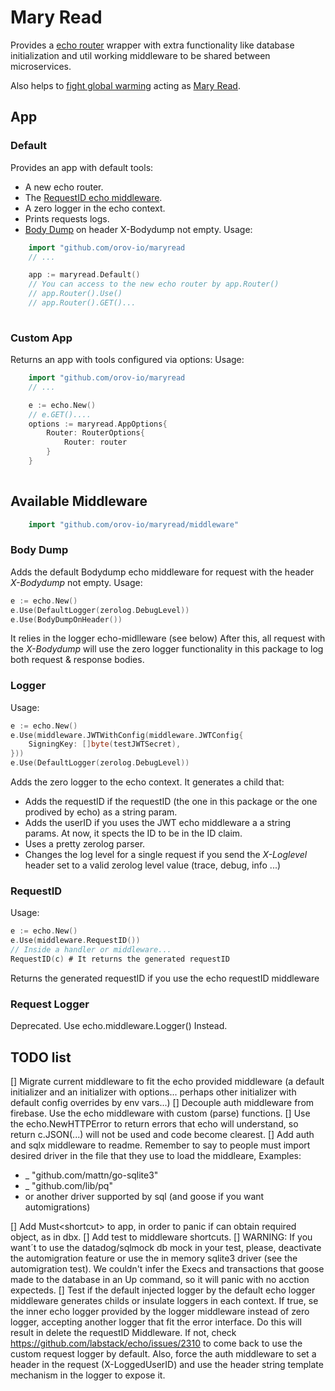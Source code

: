 # Mary Read

Provides a [echo router](https://echo.labstack.com/) wrapper with extra functionality like database initialization and util working middleware to be
shared between microservices.

Also helps to [fight global warming](https://en.wikipedia.org/wiki/Flying_Spaghetti_Monster#Pirates_and_global_warming) acting as [Mary Read](https://en.wikipedia.org/wiki/Mary_Read).

## App

### Default

Provides an app with default tools:

- A new echo router.
- The [RequestID echo middleware](https://echo.labstack.com/middleware/request-id/).
- A zero logger in the echo context.
- Prints requests logs.
- [Body Dump](https://echo.labstack.com/middleware/body-dump/) on header X-Bodydump not empty.
Usage:

```go
    import "github.com/orov-io/maryread
    // ...

    app := maryread.Default()
    // You can access to the new echo router by app.Router()
    // app.Router().Use()
    // app.Router().GET()...
    
```

### Custom App

Returns an app with tools configured via options:
Usage:

```go
    import "github.com/orov-io/maryread
    // ...

    e := echo.New()
    // e.GET()....
    options := maryread.AppOptions{
        Router: RouterOptions{
            Router: router
        }
    }
    
```

## Available Middleware

```go
    import "github.com/orov-io/maryread/middleware"
```

### Body Dump

Adds the default Bodydump echo middleware for request with the header *X-Bodydump* not empty.
Usage:

```go
e := echo.New()
e.Use(DefaultLogger(zerolog.DebugLevel))
e.Use(BodyDumpOnHeader())
```

It relies in the logger echo-midlleware (see below)
After this, all request with the *X-Bodydump* will use the zero logger functionality in this package to log both request & response bodies.

### Logger

Usage:

```go
e := echo.New()
e.Use(middleware.JWTWithConfig(middleware.JWTConfig{
    SigningKey: []byte(testJWTSecret),
}))
e.Use(DefaultLogger(zerolog.DebugLevel))
```

Adds the zero logger to the echo context. It generates a child that:

- Adds the requestID if the requestID (the one in this package or the one prodived by echo) as a string param.
- Adds the userID if you uses the JWT echo middleware a a string params. At now, it spects the ID to be in the ID claim.
- Uses a pretty zerolog parser.
- Changes the log level for a single request if you send the *X-Loglevel* header set to a valid zerolog level value (trace, debug, info ...)

### RequestID

Usage:

```go
e := echo.New()
e.Use(middleware.RequestID())
// Inside a handler or middleware...
RequestID(c) # It returns the generated requestID
```

Returns the generated requestID if you use the echo requestID middleware

### Request Logger

Deprecated. Use echo.middleware.Logger() Instead.

## TODO list

[] Migrate current middleware to fit the echo provided middleware (a default initializer and an initializer with options... perhaps other initializer with default config overrides by env vars...)
[] Decouple auth middleware from firebase. Use the echo middleware with custom (parse) functions.
[] Use the echo.NewHTTPError to return errors that echo will understand, so return c.JSON(...) will not be used and code become clearest.
[] Add auth and sqlx middleware to readme. Remember to say to people must import desired driver in the file that they use to load the middleare, Examples:

- _ "github.com/mattn/go-sqlite3"
- _ "github.com/lib/pq"
- or another driver supported by sql (and goose if you want automigrations)


[] Add Must\<shortcut> to app, in order to panic if can obtain required object, as in dbx.
[] Add test to middleware shortcuts.
[] WARNING: If you want´t to use the datadog/sqlmock db mock in your test, please, deactivate the automigration feature or use the in memory sqlite3 driver (see the automigration test). We couldn't infer the Execs and transactions that goose made to the database in an Up command, so it will panic with no acction expecteds.
[] Test if the default injected logger by the default echo logger middleware generates childs or insulate loggers in each context. If true, se the inner echo logger provided by the logger middleware instead of zero logger, accepting another logger that fit the error interface. Do this will result in delete the requestID Middleware. If not, check https://github.com/labstack/echo/issues/2310 to come back to use the custom request logger by default. Also, force the auth middleware to set a header in the request (X-LoggedUserID) and use the header string template mechanism in the logger to expose it. 